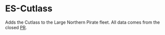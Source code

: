 # ES-Cutlass

Adds the Cutlass to the Large Northern Pirate fleet. All data comes from the closed [PR](https://github.com/endless-sky/endless-sky/pull/8104).
